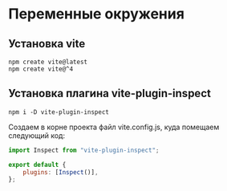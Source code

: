# Переменные окружения

## Установка vite

```
npm create vite@latest
npm create vite@^4
```

## Установка плагина vite-plugin-inspect

```
npm i -D vite-plugin-inspect
```

Создаем в корне проекта файл vite.config.js, куда помещаем следующий код:

```js
import Inspect from "vite-plugin-inspect";

export default {
	plugins: [Inspect()],
};
```